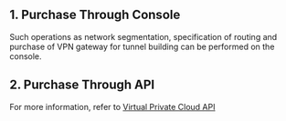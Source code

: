 ## 1. Purchase Through Console
Such operations as network segmentation, specification of routing and purchase of VPN gateway for tunnel building can be performed on the console.

## 2. Purchase Through API
For more information, refer to [Virtual Private Cloud API](http://intl.cloud.tencent.com/doc/api/245/%E7%AE%80%E4%BB%8B)
